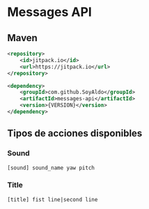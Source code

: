# Messages API

## Maven
```XML
<repository>
    <id>jitpack.io</id>
    <url>https://jitpack.io</url>
</repository>

<dependency>
    <groupId>com.github.SoyAldo</groupId>
    <artifactId>messages-api</artifactId>
    <version>{VERSION}</version>
</dependency>
```

## Tipos de acciones disponibles

### Sound
`[sound] sound_name yaw pitch`

### Title
`[title] fist line|second line`